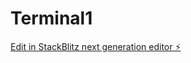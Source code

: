 # Terminal1

[Edit in StackBlitz next generation editor ⚡️](https://stackblitz.com/~/github.com/boodidly/Terminal1)